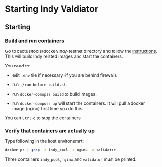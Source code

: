 # Starting Indy Valdiator

## Starting

### Build and run containers

Go to cactus/tools/docker/indy-testnet directory and follow the [instructions](https://github.com/hyperledger/cactus/blob/main/tools/docker/indy-testnet/README.md).
This will build Indy related images and start the containers.

You need to:

- edit `.env` file if necessary (if you are behind firewall).

- run `./run-before-build.sh`.

- run `docker-comopse build` to build images.

- run `docker-compose up` will start the containers. It will pull a docker image (nginx) first time you do this.

You can `Ctrl-c` to stop the containers.

### Verify that containers are actually up

Type following in the host environemnt:

```bash
docker ps | grep -e indy_pool -e nginx -e validator
```

Three containers `indy_pool`, `nginx` and `validator` must be printed.
